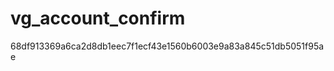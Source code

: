 vg_account_confirm
==================
68df913369a6ca2d8db1eec7f1ecf43e1560b6003e9a83a845c51db5051f95ae
